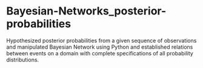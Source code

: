 # Bayesian-Networks_posterior-probabilities
Hypothesized posterior probabilities from a given sequence of observations and manipulated Bayesian Network using Python and established relations between events on a domain with complete specifications of all probability distributions.
